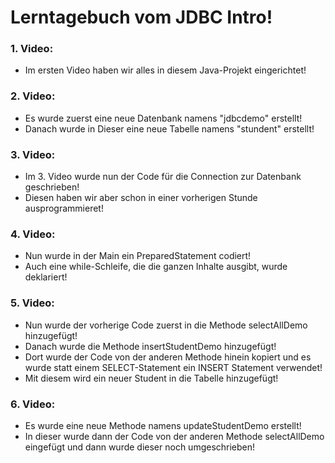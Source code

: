# Lerntagebuch vom JDBC Intro!

### 1. Video:
- Im ersten Video haben wir alles in diesem Java-Projekt eingerichtet!

### 2. Video:
- Es wurde zuerst eine neue Datenbank namens "jdbcdemo" erstellt!
- Danach wurde in Dieser eine neue Tabelle namens "stundent" erstellt!

### 3. Video:
- Im 3. Video wurde nun der Code für die Connection zur Datenbank geschrieben!
- Diesen haben wir aber schon in einer vorherigen Stunde ausprogrammieret!

### 4. Video:
- Nun wurde in der Main ein PreparedStatement codiert!
- Auch eine while-Schleife, die die ganzen Inhalte ausgibt, wurde deklariert!

### 5. Video:
- Nun wurde der vorherige Code zuerst in die Methode selectAllDemo hinzugefügt!
- Danach wurde die Methode insertStudentDemo hinzugefügt!
- Dort wurde der Code von der anderen Methode hinein kopiert und es wurde statt einem SELECT-Statement ein INSERT Statement verwendet!
- Mit diesem wird ein neuer Student in die Tabelle hinzugefügt!

### 6. Video:
- Es wurde eine neue Methode namens updateStudentDemo erstellt!
- In dieser wurde dann der Code von der anderen Methode selectAllDemo eingefügt und dann wurde dieser noch umgeschrieben!

